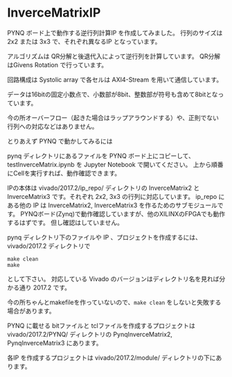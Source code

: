 # InverceMatrixIP

PYNQ ボード上で動作する逆行列計算IP を作成してみました。
行列のサイズは 2x2 または 3x3 で、それぞれ異なるIP となっています。

アルゴリズムは QR分解と後退代入によって逆行列を計算しています。
QR分解はGivens Rotation で行っています。

回路構成は Systolic array で各セルは AXI4-Stream を用いて通信しています。

データは16bitの固定小数点で、小数部が8bit、整数部が符号も含めて8bitとなっています。

今の所オーバーフロー（起きた場合はラップアラウンドする）や、正則でない
行列への対応などはありません。

とりあえず PYNQ で動かしてみるには

pynq ディレクトリにあるファイルを PYNQ ボード上にコピーして、
testInverceMatrix.ipynb を Jupyter Notebook で開いてください。
上から順番にCellを実行すれば、動作確認できます。

IPの本体は vivado/2017.2/ip_repo/ ディレクトリの
InverceMatrix2 と InverceMatrix3 です。それぞれ 2x2, 3x3 の行列に対応しています。
ip_repo にある他の IP は InverceMatrix2, InverceMatrix3 を作るためのサブモジュールです。
PYNQボード(Zynq)で動作確認していますが、他のXILINXのFPGAでも動作するはずです。
但し確認はしていません。

pynq ディレクトリ下のファイルや IP 、プロジェクトを作成するには、
vivado/2017.2 ディレクトリで
```
make clean
make
```
として下さい。
対応している Vivado のバージョンはディレクトリ名を見れば分かる通り 2017.2 です。

今の所ちゃんとmakefileを作っていないので、`make clean` をしないと失敗する場合があります。


PYNQ に載せる bitファイルと tclファイルを作成するプロジェクトは
vivado/2017.2/PYNQ/ ディレクトリの
PynqInverceMatrix2, PynqInverceMatrix3 にあります。

各IP を作成するプロジェクトは
vivado/2017.2/module/ ディレクトリの下にあります。
